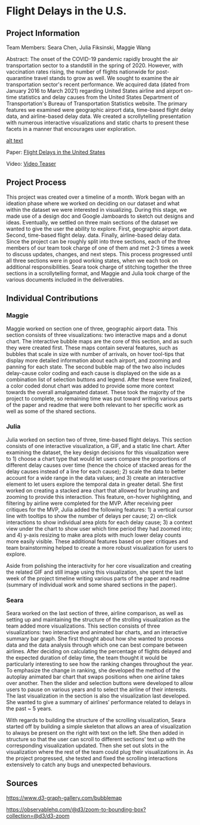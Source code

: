 # Flight Delays in the U.S.

## Project Information
Team Members: Seara Chen, Julia Fiksinski, Maggie Wang

Abstract:
The onset of the COVID-19 pandemic rapidly brought the air transportation sector to a standstill in the spring of 2020. However, with vaccination rates rising, the number of flights nationwide for post-quarantine travel stands to grow as well. We sought to examine the air transportation sector's recent performance. We acquired data (dated from January 2016 to March 2021) regarding United States airline and airport on-time statistics and delay causes from the United States Department of Transportation's Bureau of Transportation Statistics website. The primary features we examined were geographic airport data, time-based flight delay data, and airline-based delay data. We created a scrollytelling presentation with numerous interactive visualizations and static charts to present these facets in a manner that encourages user exploration.

[alt text](https://github.com/6859-sp21/final-project-major-decisions/raw/main/assets/delay-map.png)

Paper: [Flight Delays in the United States](https://github.com/6859-sp21/final-project-major-decisions/blob/e44f8a4e2c7bd3a14a9964ad13abec05eb56491f/final/FinalPaper.pdf)

Video: [Video Teaser](https://www.youtube.com/watch?v=JbTbQIui0QI)


## Project Process
This project was created over a timeline of a month. Work began with an ideation phase where we worked on deciding on our dataset and what within the dataset we were interested in visualizing. During this stage, we made use of a design doc and Google Jamboards to sketch out designs and ideas. Eventually, we settled on three main sections of the dataset we wanted to give the user the ability to explore. First, geographic airport data. Second, time-based flight delay. data. Finally, airline-based delay data. Since the project can be roughly split into three sections, each of the three members of our team took charge of one of them and met 2-3 times a week to discuss updates, changes, and next steps. This process progressed until all three sections were in good working states, when we each took on additional responsibilities. Seara took charge of stitching together the three sections in a scrollytelling format, and Maggie and Julia took charge of the various documents included in the deliverables.


## Individual Contributions
### Maggie
Maggie worked on section one of three, geographic airport data. This section consists of three visualizations: two interactive maps and a donut chart. The interactive bubble maps are the core of this section, and as such they were created first. These maps contain several features, such as bubbles that scale in size with number of arrivals, on hover tool-tips that display more detailed information about each airport, and zooming and panning for each state. The second bubble map of the two also includes delay-cause color coding and each cause is displayed on the side as a combination list of selection buttons and legend. After these were finalized, a color coded donut chart was added to provide some more context towards the overall amalgamated dataset. These took the majority of the project to complete, so remaining time was put toward writing various parts of the paper and readme that were both relevant to her specific work as well as some of the shared sections. 


### Julia
Julia worked on section two of three, time-based flight delays. This section consists of one interactive visualization, a GIF, and a static line chart. After examining the dataset, the key design decisions for this visualization were to 1) choose a chart type that would let users compare the proportions of different delay causes over time (hence the choice of stacked areas for the delay causes instead of a line for each cause); 2) scale the data to better account for a wide range in the data values; and 3) create an interactive element to let users explore the temporal data in greater detail.  She first worked on creating a stacked area chart that allowed for brushing and zooming to provide this interaction. This feature, on-hover highlighting, and filtering by airline were completed for the MVP. After receiving peer critiques for the MVP, Julia added the following features: 1) a vertical cursor line with tooltips to show the number of delays per cause; 2) on-click interactions to show individual area plots for each delay cause; 3) a context view under the chart to show user which time period they had zoomed into; and 4) y-axis resizing to make area plots with much lower delay counts more easily visible. These additional features based on peer critiques and team brainstorming helped to create a more robust visualization for users to explore.

Aside from polishing the interactivity for her core visualization and creating the related GIF and still image using this visualization, she spent the last week of the project timeline writing various parts of the paper and readme (summary of individual work and some shared sections in the paper).

### Seara
Seara worked on the last section of three, airline comparison, as well as setting up and maintaining the structure of the strolling visualization as the team added more visualizations. This section consists of three visualizations: two interactive and animated bar charts, and an interactive summary bar graph.  She first thought about how she wanted to process data and the data analysis through which one can best compare between airlines. After deciding on calculating the percentage of flights delayed and the expected duration of delay time, the team thought it would be particularly interesting to see how the ranking changes throughout the year. To emphasize the change in ranking, she developed the method of the autoplay animated bar chart that swaps positions when one airline takes over another. Then the slider and selection buttons were developed to allow users to pause on various years and to select the airline of their interests. The last visualization in the section is also the visualization last developed. She wanted to give a summary of airlines’ performance related to delays in the past ~ 5 years.

With regards to building the structure of the scrolling visualization, Seara started off by building a simple skeleton that allows an area of visualization to always be present on the right with text on the left. She then added in structure so that the user can scroll to different sections’ text up with the corresponding visualization updated. Then she set out slots in the visualization where the rest of the team could plug their visualizations in. As the project progressed, she tested and fixed the scrolling interactions extensively to catch any bugs and unexpected behaviours.


## Sources
https://www.d3-graph-gallery.com/bubblemap

https://observablehq.com/@d3/zoom-to-bounding-box?collection=@d3/d3-zoom